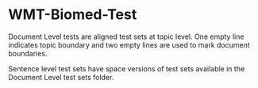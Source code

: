 # WMT-Biomed-Test

Document Level tests are aligned test sets at topic level. One empty line indicates topic boundary and two empty lines are used to mark document boundaries.

Sentence level test sets have space versions of test sets available in the Document Level test sets folder.
